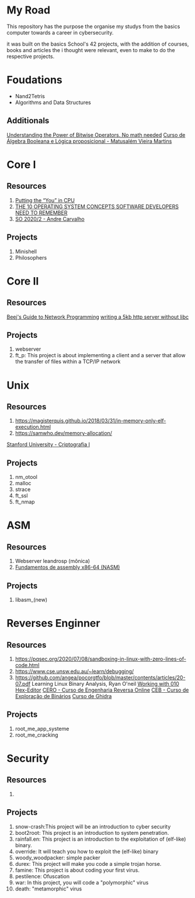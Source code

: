 # My Road

This repository has the purpose the organise my studys from the basics computer towards a career in cybersecurity. 

it was built on the basics School's 42 projects, with the addition of courses, books and articles the i thought were relevant, even to make to do the respective projects. 



# Foudations 

- Nand2Tetris 
- Algorithms and Data Structures

## Additionals
[Understanding the Power of Bitwise Operators. No math needed](https://www.deusinmachina.net/p/understanding-the-power-of-bitwise)
[Curso de Álgebra Booleana e Lógica proposicional - Matusalém Vieira Martins](https://www.youtube.com/playlist?list=PLVWA23fHCKz8MGHJpkJWbHvQn2tQAGHR_)

# Core I

## Resources

1. [Putting the “You” in CPU](https://cpu.land) 
2. [THE 10 OPERATING SYSTEM CONCEPTS SOFTWARE DEVELOPERS NEED TO REMEMBER](https://jameskle.com/writes/operating-systems)
3. [SO 2020/2 - Andre Carvalho](https://www.youtube.com/playlist?list=PLmAZw8oyG75jlEikpiTlTxaVDUPadduJu)

## Projects

1. Minishell
2. Philosophers

# Core II

## Resources

[Beej's Guide to Network Programming](https://beej.us/guide/bgnet/html//index.html)
[writing a 5kb http server without libc](https://www.youtube.com/watch?v=K2Re0pG_1g4)
## Projects

1. webserver
2. ft_p: This project is about implementing a client and a server that allow the transfer of files within a TCP/IP network


# Unix

## Resources

1. https://magisterquis.github.io/2018/03/31/in-memory-only-elf-execution.html
2. https://samwho.dev/memory-allocation/


[Stanford University - Criptografia I](https://www.coursera.org/learn/crypto?skills=Cryptography&sortBy=BEST_MATCH)

## Projects

1. nm_otool
2. malloc   
3. strace
4. ft_ssl
5. ft_nmap

# ASM
## Resources

1. Webserver leandrosp (mônica)
2. [Fundamentos de assembly x86-64 (NASM)](https://www.youtube.com/playlist?list=PLXoSGejyuQGohd0arC7jRBqVdQqf5GqKJ )

## Projects

1. libasm_(new)

# Reverses Enginner

## Resources

1. https://pqsec.org/2020/07/08/sandboxing-in-linux-with-zero-lines-of-code.html
2. https://www.cse.unsw.edu.au/~learn/debugging/
3. https://github.com/angea/pocorgtfo/blob/master/contents/articles/20-07.pdf
Learning Linux Binary Analysis, Ryan O'neil 
[Working with 010 Hex-Editor](https://www.youtube.com/playlist?list=PLCS2zI95IiNwheFCTaUEytA1GT0mNOOdn)
[CERO - Curso de Engenharia Reversa Online](https://www.youtube.com/playlist?list=PLIfZMtpPYFP6zLKlnyAeWY1I85VpyshAA)
[CEB - Curso de Exploração de Binários](https://www.youtube.com/playlist?list=PLIfZMtpPYFP4MaQhy_iR8uM0mJEs7P7s3)
[Curso de Ghidra](https://www.youtube.com/playlist?list=PLIfZMtpPYFP5orPxcOZBn5cLOu7WG8xuF)

## Projects

1. root_me_app_systeme
2. root_me_cracking

# Security


## Resources

1. 

## Projects

1. snow-crash:This project will be an introduction to cyber security
2. boot2root: This project is an introduction to system penetration.
3. rainfall.en: This project is an introduction to the exploitation of (elf-like) binary.
4. override: It will teach you how to exploit the (elf-like) binary
5. woody_woodpacker: simple packer
6. durex: This project will make you code a simple trojan horse.
7. famine: This project is about coding your first virus.
8. pestilence: Ofuscation
9. war: In this project, you will code a "polymorphic" virus
10. death: "metamorphic" virus
